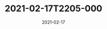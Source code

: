 ---
date: 2021-02-17
title: 2021-02-17T2205-000
hero: 2021/2021-02-17T2205-000.jpeg

# briefly describe the image…
alt: ''

# insert the closed caption text after the three-dash break…
# (include line-breaks, punctuation, and capitalization)
---